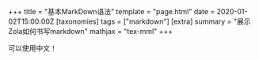 +++
title = "基本MarkDown语法"
template = "page.html"
date = 2020-01-02T15:00:00Z
[taxonomies]
tags = ["markdown"]
[extra]
summary = "展示Zola如何书写markdown"
mathjax = "tex-mml"
+++

可以使用中文！
